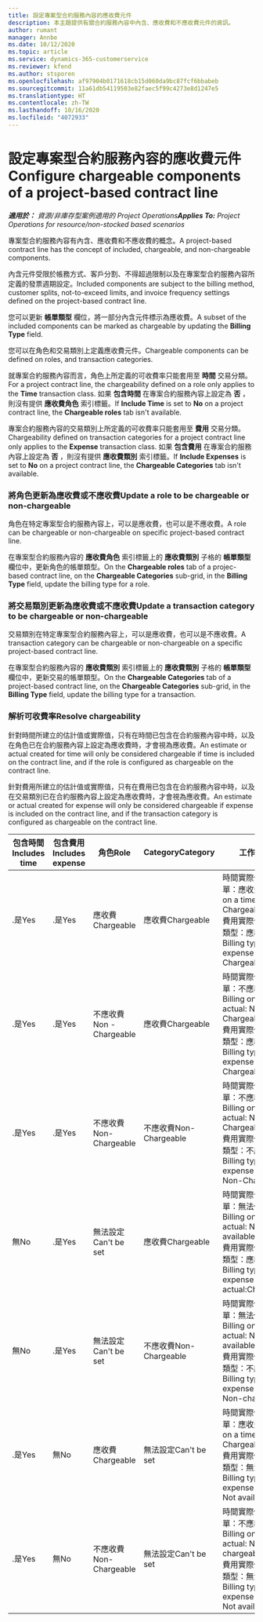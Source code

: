 ```yaml
---
title: 設定專案型合約服務內容的應收費元件
description: 本主題提供有關合約服務內容中內含、應收費和不應收費元件的資訊。
author: rumant
manager: Annbe
ms.date: 10/12/2020
ms.topic: article
ms.service: dynamics-365-customerservice
ms.reviewer: kfend
ms.author: stsporen
ms.openlocfilehash: af97904b0171618cb15d060da9bc87fcf6bbabeb
ms.sourcegitcommit: 11a61db54119503e82faec5f99c4273e8d1247e5
ms.translationtype: HT
ms.contentlocale: zh-TW
ms.lasthandoff: 10/16/2020
ms.locfileid: "4072933"
---
```

# <a name="configure-chargeable-components-of-a-project-based-contract-line"></a><span data-ttu-id="d7813-103">設定專案型合約服務內容的應收費元件</span><span class="sxs-lookup"><span data-stu-id="d7813-103">Configure chargeable components of a project-based contract line</span></span>

<span data-ttu-id="d7813-104">_**適用於：** 資源/非庫存型案例適用的 Project Operations_</span><span class="sxs-lookup"><span data-stu-id="d7813-104">_**Applies To:** Project Operations for resource/non-stocked based scenarios_</span></span>

<span data-ttu-id="d7813-105">專案型合約服務內容有內含、應收費和不應收費的概念。</span><span class="sxs-lookup"><span data-stu-id="d7813-105">A project-based contract line has the concept of included, chargeable, and non-chargeable components.</span></span>

<span data-ttu-id="d7813-106">內含元件受限於帳務方式、客戶分割、不得超過限制以及在專案型合約服務內容所定義的發票週期設定。</span><span class="sxs-lookup"><span data-stu-id="d7813-106">Included components are subject to the billing method, customer splits, not-to-exceed limits, and invoice frequency settings defined on the project-based contract line.</span></span>

<span data-ttu-id="d7813-107">您可以更新 **帳單類型** 欄位，將一部分內含元件標示為應收費。</span><span class="sxs-lookup"><span data-stu-id="d7813-107">A subset of the included components can be marked as chargeable by updating the **Billing Type** field.</span></span>

<span data-ttu-id="d7813-108">您可以在角色和交易類別上定義應收費元件。</span><span class="sxs-lookup"><span data-stu-id="d7813-108">Chargeable components can be defined on roles, and transaction categories.</span></span>

<span data-ttu-id="d7813-109">就專案合約服務內容而言，角色上所定義的可收費率只能套用至 **時間** 交易分類。</span><span class="sxs-lookup"><span data-stu-id="d7813-109">For a project contract line, the chargeability defined on a role only applies to the **Time** transaction class.</span></span> <span data-ttu-id="d7813-110">如果 **包含時間** 在專案合約服務內容上設定為 **否** ，則沒有提供 **應收費角色** 索引標籤。</span><span class="sxs-lookup"><span data-stu-id="d7813-110">If **Include Time** is set to **No** on a project contract line, the **Chargeable roles** tab isn't available.</span></span>

<span data-ttu-id="d7813-111">專案合約服務內容的交易類別上所定義的可收費率只能套用至 **費用** 交易分類。</span><span class="sxs-lookup"><span data-stu-id="d7813-111">Chargeability defined on transaction categories for a project contract line only applies to the **Expense** transaction class.</span></span> <span data-ttu-id="d7813-112">如果 **包含費用** 在專案合約服務內容上設定為 **否** ，則沒有提供 **應收費類別** 索引標籤。</span><span class="sxs-lookup"><span data-stu-id="d7813-112">If **Include Expenses** is set to **No** on a project contract line, the **Chargeable Categories** tab isn't available.</span></span>

### <a name="update-a-role-to-be-chargeable-or-non-chargeable"></a><span data-ttu-id="d7813-113">將角色更新為應收費或不應收費</span><span class="sxs-lookup"><span data-stu-id="d7813-113">Update a role to be chargeable or non-chargeable</span></span>

<span data-ttu-id="d7813-114">角色在特定專案型合約服務內容上，可以是應收費，也可以是不應收費。</span><span class="sxs-lookup"><span data-stu-id="d7813-114">A role can be chargeable or non-chargeable on specific project-based contract line.</span></span>

<span data-ttu-id="d7813-115">在專案型合約服務內容的 **應收費角色** 索引標籤上的 **應收費類別** 子格的 **帳單類型** 欄位中，更新角色的帳單類型。</span><span class="sxs-lookup"><span data-stu-id="d7813-115">On the **Chargeable roles** tab of a projec-based contract line, on the **Chargeable Categories** sub-grid, in the **Billing Type** field, update the billing type for a role.</span></span>

### <a name="update-a-transaction-category-to-be-chargeable-or-non-chargeable"></a><span data-ttu-id="d7813-116">將交易類別更新為應收費或不應收費</span><span class="sxs-lookup"><span data-stu-id="d7813-116">Update a transaction category to be chargeable or non-chargeable</span></span>

<span data-ttu-id="d7813-117">交易類別在特定專案型合約服務內容上，可以是應收費，也可以是不應收費。</span><span class="sxs-lookup"><span data-stu-id="d7813-117">A transaction category can be chargeable or non-chargeable on a specific project-based contract line.</span></span>

<span data-ttu-id="d7813-118">在專案型合約服務內容的 **應收費類別** 索引標籤上的 **應收費類別** 子格的 **帳單類型** 欄位中，更新交易的帳單類型。</span><span class="sxs-lookup"><span data-stu-id="d7813-118">On the **Chargeable Categories** tab of a project-based contract line, on the **Chargeable Categories** sub-grid, in the **Billing Type** field, update the billing type for a transaction.</span></span>

### <a name="resolve-chargeability"></a><span data-ttu-id="d7813-119">解析可收費率</span><span class="sxs-lookup"><span data-stu-id="d7813-119">Resolve chargeability</span></span>

<span data-ttu-id="d7813-120">針對時間所建立的估計值或實際值，只有在時間已包含在合約服務內容中時，以及在角色已在合約服務內容上設定為應收費時，才會視為應收費。</span><span class="sxs-lookup"><span data-stu-id="d7813-120">An estimate or actual created for time will only be considered chargeable if time is included on the contract line, and if the role is configured as chargeable on the contract line.</span></span>

<span data-ttu-id="d7813-121">針對費用所建立的估計值或實際值，只有在費用已包含在合約服務內容中時，以及在交易類別已在合約服務內容上設定為應收費時，才會視為應收費。</span><span class="sxs-lookup"><span data-stu-id="d7813-121">An estimate or actual created for expense will only be considered chargeable if expense is included on the contract line, and if the transaction category is configured as chargeable on the contract line.</span></span>

| <span data-ttu-id="d7813-122">包含時間</span><span class="sxs-lookup"><span data-stu-id="d7813-122">Includes time</span></span> | <span data-ttu-id="d7813-123">包含費用</span><span class="sxs-lookup"><span data-stu-id="d7813-123">Includes expense</span></span> | <span data-ttu-id="d7813-124">角色</span><span class="sxs-lookup"><span data-stu-id="d7813-124">Role</span></span> | <span data-ttu-id="d7813-125">Category</span><span class="sxs-lookup"><span data-stu-id="d7813-125">Category</span></span> | <span data-ttu-id="d7813-126">工作​​</span><span class="sxs-lookup"><span data-stu-id="d7813-126">Task</span></span> |
| --- | --- | --- | --- | --- |
| <span data-ttu-id="d7813-127">.是</span><span class="sxs-lookup"><span data-stu-id="d7813-127">Yes</span></span> | <span data-ttu-id="d7813-128">.是</span><span class="sxs-lookup"><span data-stu-id="d7813-128">Yes</span></span> | <span data-ttu-id="d7813-129">應收費</span><span class="sxs-lookup"><span data-stu-id="d7813-129">Chargeable</span></span> | <span data-ttu-id="d7813-130">應收費</span><span class="sxs-lookup"><span data-stu-id="d7813-130">Chargeable</span></span> | <span data-ttu-id="d7813-131">時間實際值的帳單：應收費</span><span class="sxs-lookup"><span data-stu-id="d7813-131">Billing on a time actual: Chargeable</span></span> </br><span data-ttu-id="d7813-132">費用實際值的帳單類型：應收費</span><span class="sxs-lookup"><span data-stu-id="d7813-132">Billing type on an expense actual: Chargeable</span></span> |
| <span data-ttu-id="d7813-133">.是</span><span class="sxs-lookup"><span data-stu-id="d7813-133">Yes</span></span> | <span data-ttu-id="d7813-134">.是</span><span class="sxs-lookup"><span data-stu-id="d7813-134">Yes</span></span> | <span data-ttu-id="d7813-135">不應收費</span><span class="sxs-lookup"><span data-stu-id="d7813-135">Non - Chargeable</span></span> | <span data-ttu-id="d7813-136">應收費</span><span class="sxs-lookup"><span data-stu-id="d7813-136">Chargeable</span></span> | <span data-ttu-id="d7813-137">時間實際值的帳單：不應收費</span><span class="sxs-lookup"><span data-stu-id="d7813-137">Billing on a time actual: Non-Chargeable</span></span> </br><span data-ttu-id="d7813-138">費用實際值的帳單類型：應收費</span><span class="sxs-lookup"><span data-stu-id="d7813-138">Billing type on an expense actual: Chargeable</span></span> |
| <span data-ttu-id="d7813-139">.是</span><span class="sxs-lookup"><span data-stu-id="d7813-139">Yes</span></span> | <span data-ttu-id="d7813-140">.是</span><span class="sxs-lookup"><span data-stu-id="d7813-140">Yes</span></span> | <span data-ttu-id="d7813-141">不應收費</span><span class="sxs-lookup"><span data-stu-id="d7813-141">Non-Chargeable</span></span> | <span data-ttu-id="d7813-142">不應收費</span><span class="sxs-lookup"><span data-stu-id="d7813-142">Non-Chargeable</span></span> | <span data-ttu-id="d7813-143">時間實際值的帳單：不應收費</span><span class="sxs-lookup"><span data-stu-id="d7813-143">Billing on a time actual: Non-Chargeable</span></span> </br><span data-ttu-id="d7813-144">費用實際值的帳單類型：不應收費</span><span class="sxs-lookup"><span data-stu-id="d7813-144">Billing type on an expense actual: Non-Chargeable</span></span> |
| <span data-ttu-id="d7813-145">無</span><span class="sxs-lookup"><span data-stu-id="d7813-145">No</span></span> | <span data-ttu-id="d7813-146">.是</span><span class="sxs-lookup"><span data-stu-id="d7813-146">Yes</span></span> | <span data-ttu-id="d7813-147">無法設定</span><span class="sxs-lookup"><span data-stu-id="d7813-147">Can't be set</span></span> | <span data-ttu-id="d7813-148">應收費</span><span class="sxs-lookup"><span data-stu-id="d7813-148">Chargeable</span></span> | <span data-ttu-id="d7813-149">時間實際值的帳單：無法使用</span><span class="sxs-lookup"><span data-stu-id="d7813-149">Billing on a time actual: Not available</span></span> </br><span data-ttu-id="d7813-150">費用實際值的帳單類型：應收費</span><span class="sxs-lookup"><span data-stu-id="d7813-150">Billing type on an expense actual:Chargeable</span></span> |
| <span data-ttu-id="d7813-151">無</span><span class="sxs-lookup"><span data-stu-id="d7813-151">No</span></span> | <span data-ttu-id="d7813-152">.是</span><span class="sxs-lookup"><span data-stu-id="d7813-152">Yes</span></span> | <span data-ttu-id="d7813-153">無法設定</span><span class="sxs-lookup"><span data-stu-id="d7813-153">Can't be set</span></span> | <span data-ttu-id="d7813-154">不應收費</span><span class="sxs-lookup"><span data-stu-id="d7813-154">Non-Chargeable</span></span> | <span data-ttu-id="d7813-155">時間實際值的帳單：無法使用</span><span class="sxs-lookup"><span data-stu-id="d7813-155">Billing on a time actual: Not available</span></span> </br><span data-ttu-id="d7813-156">費用實際值的帳單類型：不應收費</span><span class="sxs-lookup"><span data-stu-id="d7813-156">Billing type on an expense actual: Non-chargeable</span></span> |
| <span data-ttu-id="d7813-157">.是</span><span class="sxs-lookup"><span data-stu-id="d7813-157">Yes</span></span> | <span data-ttu-id="d7813-158">無</span><span class="sxs-lookup"><span data-stu-id="d7813-158">No</span></span> | <span data-ttu-id="d7813-159">應收費</span><span class="sxs-lookup"><span data-stu-id="d7813-159">Chargeable</span></span> | <span data-ttu-id="d7813-160">無法設定</span><span class="sxs-lookup"><span data-stu-id="d7813-160">Can't be set</span></span> | <span data-ttu-id="d7813-161">時間實際值的帳單：應收費</span><span class="sxs-lookup"><span data-stu-id="d7813-161">Billing on a time actual: Chargeable</span></span> </br><span data-ttu-id="d7813-162">費用實際值的帳單類型：無法使用</span><span class="sxs-lookup"><span data-stu-id="d7813-162">Billing type on an expense actual: Not available</span></span> |
| <span data-ttu-id="d7813-163">.是</span><span class="sxs-lookup"><span data-stu-id="d7813-163">Yes</span></span> | <span data-ttu-id="d7813-164">無</span><span class="sxs-lookup"><span data-stu-id="d7813-164">No</span></span> | <span data-ttu-id="d7813-165">不應收費</span><span class="sxs-lookup"><span data-stu-id="d7813-165">Non-Chargeable</span></span> | <span data-ttu-id="d7813-166">無法設定</span><span class="sxs-lookup"><span data-stu-id="d7813-166">Can't be set</span></span> | <span data-ttu-id="d7813-167">時間實際值的帳單：不應收費</span><span class="sxs-lookup"><span data-stu-id="d7813-167">Billing on a time actual: Non-chargeable</span></span> </br> <span data-ttu-id="d7813-168">費用實際值的帳單類型：無法使用</span><span class="sxs-lookup"><span data-stu-id="d7813-168">Billing type on an expense actual: Not available</span></span> |

